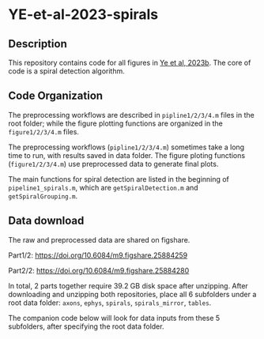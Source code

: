 # YE-et-al-2023-spirals

## Description
This repository contains code for all figures in [Ye et al, 2023b](https://doi.org/10.1101/2023.12.07.570517).
The core of code is a spiral detection algorithm. 

## Code Organization 
The preprocessing workflows are described in `pipline1/2/3/4.m` files in the root folder; 
while the figure plotting functions are organized in the `figure1/2/3/4.m` files.

The preprocessing workflows (`pipline1/2/3/4.m`) sometimes take a long time to run, with results saved in data folder.
The figure ploting functions (`figure1/2/3/4.m`) use preprocessed data to generate final plots.

The main functions for spiral detection are listed in the beginning of `pipeline1_spirals.m`, 
which are `getSpiralDetection.m` and `getSpiralGrouping.m`.


## Data download
The raw and preprocessed data are shared on figshare.

Part1/2: https://doi.org/10.6084/m9.figshare.25884259

Part2/2: https://doi.org/10.6084/m9.figshare.25884280

In total, 2 parts together require 39.2 GB disk space after unzipping.
After downloading and unzipping both repositories, place all 6 subfolders under a root data folder:
`axons`, `ephys`, `spirals`, `spirals_mirror`, `tables`. 

The companion code below will look for data inputs from these 5 subfolders, after specifying the root data folder.
